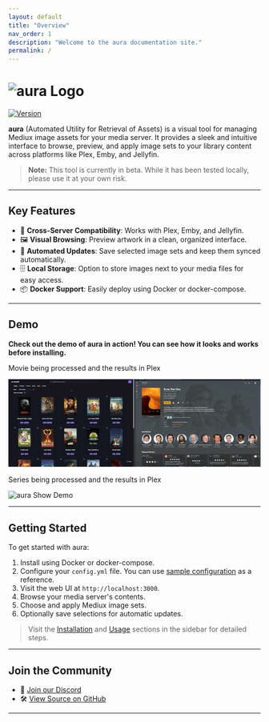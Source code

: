 ```yaml
---
layout: default
title: "Overview"
nav_order: 1
description: "Welcome to the aura documentation site."
permalink: /
---
```


# <img src="https://raw.githubusercontent.com/mediux-team/aura/master/frontend/public/aura_word_logo.svg" alt="aura Logo" width="130" />

[![Version](https://img.shields.io/endpoint?url=https://raw.githubusercontent.com/mediux-team/aura/master/version.json)](https://github.com/mediux-team/aura/pkgs/container/aura)

**aura** (Automated Utility for Retrieval of Assets) is a visual tool for managing Mediux image assets for your media server. It provides a sleek and intuitive interface to browse, preview, and apply image sets to your library content across platforms like Plex, Emby, and Jellyfin.

> **Note:** This tool is currently in beta. While it has been tested locally, please use it at your own risk.

---

## Key Features

-   🧩 **Cross-Server Compatibility**: Works with Plex, Emby, and Jellyfin.
-   🖼 **Visual Browsing**: Preview artwork in a clean, organized interface.
-   🔁 **Automated Updates**: Save selected image sets and keep them synced automatically.
-   🗄 **Local Storage**: Option to store images next to your media files for easy access.
-   📦 **Docker Support**: Easily deploy using Docker or docker-compose.

---

## Demo

**Check out the demo of aura in action! You can see how it looks and works before installing.**

Movie being processed and the results in Plex

![aura Movie Demo](assets/demo/demo_movie.gif)

Series being processed and the results in Plex

![aura Show Demo](assets/demo/demo_show.gif)

---

## Getting Started

To get started with aura:

1. Install using Docker or docker-compose.
2. Configure your `config.yml` file. You can use [sample configuration](/config.md) as a reference.
3. Visit the web UI at `http://localhost:3000`.
4. Browse your media server's contents.
5. Choose and apply Mediux image sets.
6. Optionally save selections for automatic updates.

> Visit the [Installation](installation) and [Usage](how-to-use) sections in the sidebar for detailed steps.

---

## Join the Community

-   💬 [Join our Discord](https://discord.gg/YAKzwKPwyw)
-   🛠 [View Source on GitHub](https://github.com/mediux-team/aura)

---
